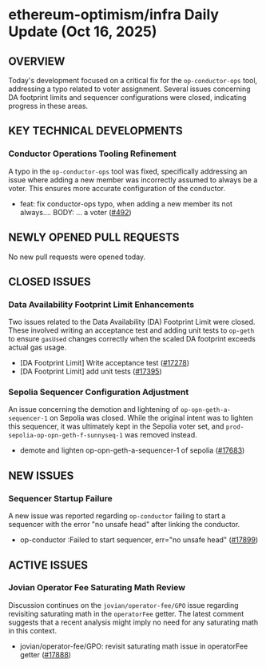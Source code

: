 # ethereum-optimism/infra Daily Update (Oct 16, 2025)
## OVERVIEW 
Today's development focused on a critical fix for the `op-conductor-ops` tool, addressing a typo related to voter assignment. Several issues concerning DA footprint limits and sequencer configurations were closed, indicating progress in these areas.

## KEY TECHNICAL DEVELOPMENTS

### Conductor Operations Tooling Refinement
A typo in the `op-conductor-ops` tool was fixed, specifically addressing an issue where adding a new member was incorrectly assumed to always be a voter. This ensures more accurate configuration of the conductor.
- feat: fix conductor-ops typo, when adding a new member its not always…. BODY: … a voter ([#492](https://github.com/ethereum-optimism/infra/pull/492))

## NEWLY OPENED PULL REQUESTS
No new pull requests were opened today.

## CLOSED ISSUES

### Data Availability Footprint Limit Enhancements
Two issues related to the Data Availability (DA) Footprint Limit were closed. These involved writing an acceptance test and adding unit tests to `op-geth` to ensure `gasUsed` changes correctly when the scaled DA footprint exceeds actual gas usage.
- [DA Footprint Limit] Write acceptance test ([#17278](https://github.com/ethereum-optimism/infra/issues/17278))
- [DA Footprint Limit] add unit tests ([#17395](https://github.com/ethereum-optimism/infra/issues/17395))

### Sepolia Sequencer Configuration Adjustment
An issue concerning the demotion and lightening of `op-opn-geth-a-sequencer-1` on Sepolia was closed. While the original intent was to lighten this sequencer, it was ultimately kept in the Sepolia voter set, and `prod-sepolia-op-opn-geth-f-sunnyseq-1` was removed instead.
- demote and lighten op-opn-geth-a-sequencer-1 of sepolia ([#17683](https://github.com/ethereum-optimism/infra/issues/17683))

## NEW ISSUES

### Sequencer Startup Failure
A new issue was reported regarding `op-conductor` failing to start a sequencer with the error "no unsafe head" after linking the conductor.
- op-conductor :Failed to start sequencer, err="no unsafe head" ([#17899](https://github.com/ethereum-optimism/infra/issues/17899))

## ACTIVE ISSUES

### Jovian Operator Fee Saturating Math Review
Discussion continues on the `jovian/operator-fee/GPO` issue regarding revisiting saturating math in the `operatorFee` getter. The latest comment suggests that a recent analysis might imply no need for any saturating math in this context.
- jovian/operator-fee/GPO: revisit saturating math issue in operatorFee getter ([#17888](https://github.com/ethereum-optimism/infra/issues/17888))